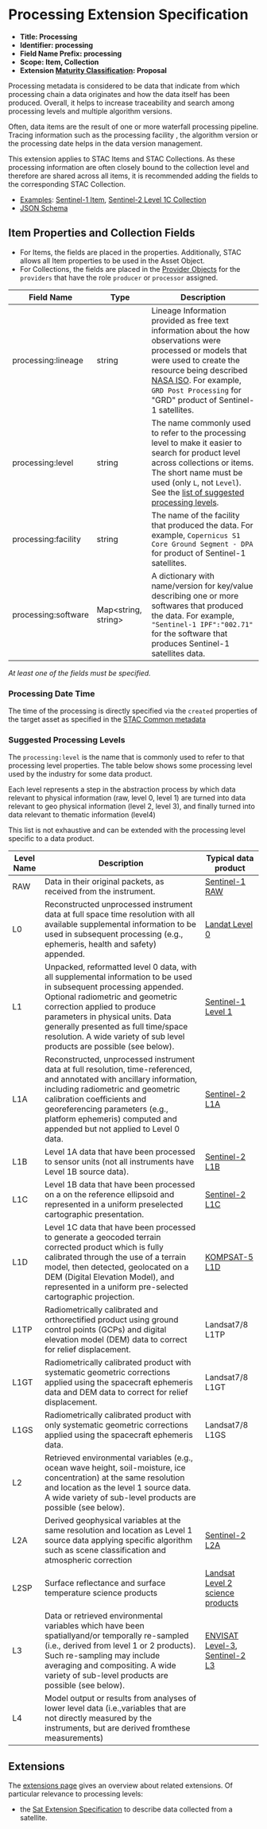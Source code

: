 # Processing Extension Specification

- **Title: Processing**
- **Identifier: processing**
- **Field Name Prefix: processing**
- **Scope: Item, Collection**
- **Extension [Maturity Classification](../README.md#extension-maturity): Proposal**

Processing metadata is considered to be data that indicate from which processing chain a data originates and how the data itself has been produced. Overall, it helps to increase traceability and search among processing levels and multiple algorithm versions.

Often, data items are the result of one or more waterfall processing pipeline. Tracing information such as the processing facility , the algorithm version or the processing date helps in the data version management.

This extension applies to STAC Items and STAC Collections. As these processing information are often closely bound to the collection level and therefore are shared across all items, it is recommended adding the fields to the corresponding STAC Collection.

- [Examples](examples/): [Sentinel-1 Item](examples/sentinel1-item.json),  [Sentinel-2 Level 1C Collection](examples/sentinel2-collection.json)
- [JSON Schema](json-schema/schema.json)

## Item Properties and Collection Fields

* For Items, the fields are placed in the properties. Additionally, STAC allows all Item properties to be used in the Asset Object.
* For Collections, the fields are placed in the [Provider Objects](../../collection-spec/collection-spec.md#Provider-Object) for the `providers` that have the role `producer` or `processor` assigned.

| Field Name              | Type                | Description |
| ----------------------- | ------------------- | ----------- |
| processing:lineage      | string              | Lineage Information provided as free text information about the how observations were processed or models that were used to create the resource being described [NASA ISO](https://wiki.earthdata.nasa.gov/display/NASAISO/Lineage+Information). For example, `GRD Post Processing` for "GRD" product of Sentinel-1 satellites. |
| processing:level        | string              | The name commonly used to refer to the processing level to make it easier to search for product level across collections or items. The short name must be used (only `L`, not `Level`). See the [list of suggested processing levels](#suggested-processing-levels). |
| processing:facility     | string              | The name of the facility that produced the data. For example, `Copernicus S1 Core Ground Segment - DPA` for product of Sentinel-1 satellites. |
| processing:software     | Map<string, string> | A dictionary with name/version for key/value describing one or more softwares that produced the data. For example, `"Sentinel-1 IPF":"002.71"` for the software that produces Sentinel-1 satellites data. |

*At least one of the fields must be specified.*

### Processing Date Time

The time of the processing is directly specified via the `created` properties of the target asset as specified in the [STAC Common metadata](https://github.com/radiantearth/stac-spec/blob/master/item-spec/common-metadata.md#date-and-time)

### Suggested Processing Levels

The `processing:level` is the name that is commonly used to refer to that processing level properties. The table below shows some processing level used by the industry for some data product.

Each level represents a step in the abstraction process by which data relevant to physical information (raw, level 0, level 1) are turned into data relevant to geo physical information (level 2, level 3), and finally turned into data relevant to thematic information (level4)

This list is not exhaustive and can be extended with the processing level specific to a data product.

| Level Name | Description | Typical data product |
| ---------- | ----------- | -------------------- |
| RAW        |  Data in their original packets, as received from the instrument. | [Sentinel-1 RAW](https://sentinel.esa.int/web/sentinel/technical-guides/sentinel-1-sar/products-algorithms/level-0-products/raw) |
| L0         | Reconstructed unprocessed instrument data at full space time resolution with all available supplemental information to be used in subsequent processing (e.g., ephemeris, health and safety) appended. | [Landat Level 0](https://www.usgs.gov/media/files/landsat-8-level-0-reformatted-data-format-control-book)  |
| L1         | Unpacked, reformatted level 0 data, with all supplemental information to be used in subsequent processing appended. Optional radiometric and geometric correction applied to produce parameters in physical units. Data generally presented as full time/space resolution. A wide variety of sub level products are possible (see below). | [Sentinel-1 Level 1](https://sentinel.esa.int/web/sentinel/user-guides/sentinel-1-sar/product-types-processing-levels/level-1) |
| L1A        | Reconstructed, unprocessed instrument data at full resolution, time-referenced, and annotated with ancillary information, including radiometric and geometric calibration coefficients and georeferencing parameters (e.g., platform ephemeris) computed and appended but not applied to Level 0 data. | [Sentinel-2 L1A](https://sentinel.esa.int/web/sentinel/user-guides/sentinel-2-msi/product-types/level-1a) |
| L1B         | Level 1A data that have been processed to sensor units (not all instruments have Level 1B source data). | [Sentinel-2 L1B](https://sentinel.esa.int/web/sentinel/user-guides/sentinel-2-msi/product-types/level-1b) |
| L1C         | Level 1B data that have been processed on a on the reference ellipsoid and represented in a uniform preselected cartographic presentation. | [Sentinel-2 L1C](https://sentinel.esa.int/web/sentinel/user-guides/sentinel-2-msi/product-types/level-1c) |
| L1D         | Level 1C data that have been processed to generate a geocoded terrain corrected product which is fully calibrated through the use of a terrain model, then detected, geolocated on a DEM (Digital Elevation Model), and represented in a uniform pre-selected cartographic projection. | [KOMPSAT-5 L1D](https://directory.eoportal.org/web/eoportal/satellite-missions/k/kompsat-5) |
| L1TP        | Radiometrically calibrated and orthorectified product using ground control points (GCPs) and digital elevation model (DEM) data to correct for relief displacement. | Landsat7/8 L1TP |
| L1GT        | Radiometrically calibrated product with systematic geometric corrections applied using the spacecraft ephemeris data and DEM data to correct for relief displacement. | Landsat7/8 L1GT |
| L1GS        | Radiometrically calibrated product with only systematic geometric corrections applied using the spacecraft ephemeris data. | Landsat7/8 L1GS |
| L2          | Retrieved environmental variables (e.g., ocean wave height, soil-moisture, ice concentration) at the same resolution and location as the level 1 source data. A wide variety of sub-level products are possible (see below). | |
| L2A         | Derived geophysical variables at the same resolution and location as Level 1 source data applying specific algorithm such as scene classification and atmospheric correction | [Sentinel-2 L2A](https://earth.esa.int/web/sentinel/technical-guides/sentinel-2-msi/level-2a-processing) |
| L2SP        | Surface reflectance and surface temperature science products | [Landsat Level 2 science products](https://www.usgs.gov/core-science-systems/nli/landsat/landsat-collection-2-level-2-science-products) |
| L3          | Data or retrieved environmental variables which have been spatiallyand/or temporally re-sampled (i.e., derived from level 1 or 2 products). Such re-sampling may include averaging and compositing.  A wide variety of sub-level products are possible (see below). | [ENVISAT Level-3](http://envisat.esa.int/level3/), [Sentinel-2 L3](https://s2gm.sentinel-hub.com/) |
| L4          | Model output or results from analyses of lower level data (i.e.,variables that are not directly measured by the instruments, but are derived fromthese measurements) |

## Extensions

The [extensions page](../README.md) gives an overview about related extensions. Of particular relevance to processing levels:

* the [Sat Extension Specification](../sat/README.md) to describe data collected from a satellite.
